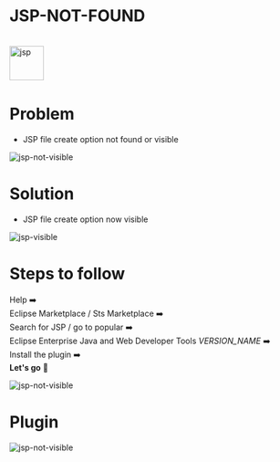 # JSP-NOT-FOUND

<br>
<div align="left">
	<img src="https://github.com/Professor-codes/JSP-NOT-FOUND/assets/126326997/81650401-9a9e-400c-82dc-ba49d19ae2fe" title="jsp" alt="jsp" width="60" height="60"/>&nbsp;
</div>


# Problem
* JSP file create option not found or visible

![jsp-not-visible](https://github.com/Professor-codes/JSP-NOT-FOUND/assets/126326997/2df2d9eb-a391-4a7a-9975-df76c217b81f)


# Solution
* JSP file create option now visible 
  
![jsp-visible](https://github.com/Professor-codes/JSP-NOT-FOUND/assets/126326997/68ac4e1a-7a38-4657-a537-09a09d87874c)


# Steps to follow
  Help ➡️ <br>
         Eclipse Marketplace / Sts Marketplace ➡️ <br>
                                                 Search for JSP / go to popular ➡️ <br>
                                                                                     Eclipse Enterprise Java and Web Developer Tools <i>VERSION_NAME</i> ➡️ <br>
                                                                                                                                                           Install the plugin ➡️ <br>
                                                                                                                                                                                 <b>Let's go</b> 🥤

![jsp-not-visible](https://github.com/Professor-codes/JSP-NOT-FOUND/assets/126326997/07d4e11b-1528-4b16-9898-43003426a661)


# Plugin <br>
![jsp-not-visible](https://github.com/Professor-codes/JSP-NOT-FOUND/assets/126326997/18442392-ba2a-4416-8847-0adc0e39e017)
















